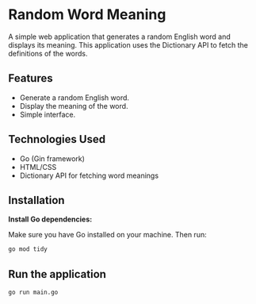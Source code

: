 # Random Word Meaning

A simple web application that generates a random English word and displays its meaning. This application uses the Dictionary API to fetch the definitions of the words.

## Features

- Generate a random English word.
- Display the meaning of the word.
- Simple interface.

## Technologies Used

- Go (Gin framework)
- HTML/CSS
- Dictionary API for fetching word meanings

## Installation

 **Install Go dependencies:**

   Make sure you have Go installed on your machine. Then run:

   ```bash
   go mod tidy
   ```

## Run the application

   ```bash
   go run main.go
   ```